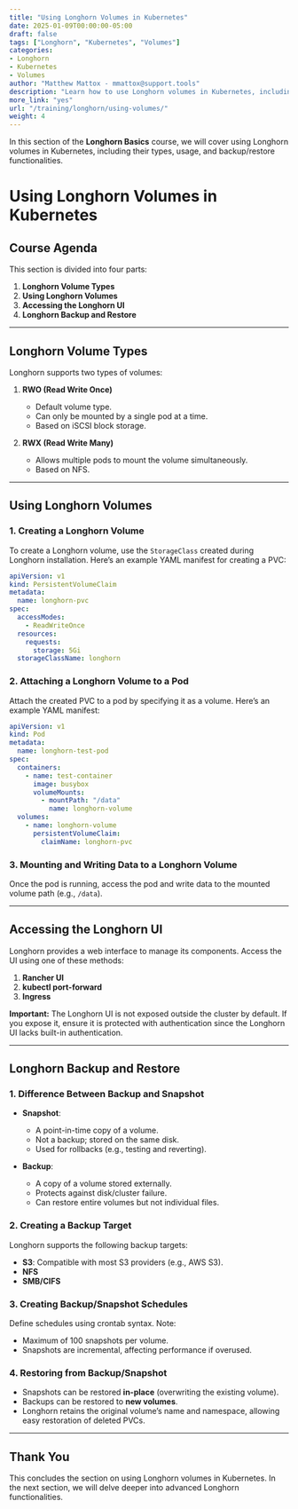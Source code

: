 ```yaml
---
title: "Using Longhorn Volumes in Kubernetes"
date: 2025-01-09T00:00:00-05:00
draft: false
tags: ["Longhorn", "Kubernetes", "Volumes"]
categories:
- Longhorn
- Kubernetes
- Volumes
author: "Matthew Mattox - mmattox@support.tools"
description: "Learn how to use Longhorn volumes in Kubernetes, including creating volumes, attaching them to pods, accessing the Longhorn UI, and backup/restore functionality."
more_link: "yes"
url: "/training/longhorn/using-volumes/"
weight: 4
---
```


In this section of the **Longhorn Basics** course, we will cover using Longhorn volumes in Kubernetes, including their types, usage, and backup/restore functionalities.

<!--more-->

# Using Longhorn Volumes in Kubernetes

## Course Agenda

This section is divided into four parts:

1. **Longhorn Volume Types**
2. **Using Longhorn Volumes**
3. **Accessing the Longhorn UI**
4. **Longhorn Backup and Restore**

---

## Longhorn Volume Types

Longhorn supports two types of volumes:

1. **RWO (Read Write Once)**
   - Default volume type.
   - Can only be mounted by a single pod at a time.
   - Based on iSCSI block storage.

2. **RWX (Read Write Many)**
   - Allows multiple pods to mount the volume simultaneously.
   - Based on NFS.

---

## Using Longhorn Volumes

### 1. Creating a Longhorn Volume

To create a Longhorn volume, use the `StorageClass` created during Longhorn installation. Here’s an example YAML manifest for creating a PVC:

```yaml
apiVersion: v1
kind: PersistentVolumeClaim
metadata:
  name: longhorn-pvc
spec:
  accessModes:
    - ReadWriteOnce
  resources:
    requests:
      storage: 5Gi
  storageClassName: longhorn
```

### 2. Attaching a Longhorn Volume to a Pod

Attach the created PVC to a pod by specifying it as a volume. Here’s an example YAML manifest:

```yaml
apiVersion: v1
kind: Pod
metadata:
  name: longhorn-test-pod
spec:
  containers:
    - name: test-container
      image: busybox
      volumeMounts:
        - mountPath: "/data"
          name: longhorn-volume
  volumes:
    - name: longhorn-volume
      persistentVolumeClaim:
        claimName: longhorn-pvc
```

### 3. Mounting and Writing Data to a Longhorn Volume

Once the pod is running, access the pod and write data to the mounted volume path (e.g., `/data`).

---

## Accessing the Longhorn UI

Longhorn provides a web interface to manage its components. Access the UI using one of these methods:

1. **Rancher UI**
2. **kubectl port-forward**
3. **Ingress**

**Important:** The Longhorn UI is not exposed outside the cluster by default. If you expose it, ensure it is protected with authentication since the Longhorn UI lacks built-in authentication.

---

## Longhorn Backup and Restore

### 1. Difference Between Backup and Snapshot

- **Snapshot**:
  - A point-in-time copy of a volume.
  - Not a backup; stored on the same disk.
  - Used for rollbacks (e.g., testing and reverting).

- **Backup**:
  - A copy of a volume stored externally.
  - Protects against disk/cluster failure.
  - Can restore entire volumes but not individual files.

### 2. Creating a Backup Target

Longhorn supports the following backup targets:

- **S3**: Compatible with most S3 providers (e.g., AWS S3).
- **NFS**
- **SMB/CIFS**

### 3. Creating Backup/Snapshot Schedules

Define schedules using crontab syntax. Note:

- Maximum of 100 snapshots per volume.
- Snapshots are incremental, affecting performance if overused.

### 4. Restoring from Backup/Snapshot

- Snapshots can be restored **in-place** (overwriting the existing volume).
- Backups can be restored to **new volumes**.
- Longhorn retains the original volume’s name and namespace, allowing easy restoration of deleted PVCs.

---

## Thank You

This concludes the section on using Longhorn volumes in Kubernetes. In the next section, we will delve deeper into advanced Longhorn functionalities.
